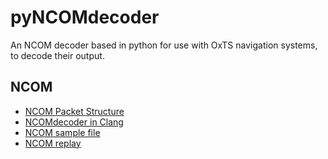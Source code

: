 # pyNCOMdecoder
An NCOM decoder based in python for use with OxTS navigation systems, to decode their output.

## NCOM
 - [NCOM Packet Structure](https://oxts.box.com/s/jovnqyj3lkcht2b2159jefzbt950j1n1)  
 - [NCOMdecoder in Clang](https://github.com/OxfordTechnicalSolutions/NCOMdecoder)
 - [NCOM sample file](https://oxts.box.com/s/vo6xxavl4zrc33n4d4rrkbqkmsasd8yq)
 - [NCOM replay](https://support.oxts.com/hc/article_attachments/115002522765/NCOMFileBroadCaster.zip)

